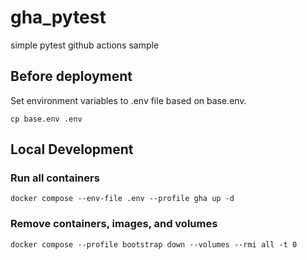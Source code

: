 # gha_pytest
simple pytest github actions sample

## Before deployment
Set environment variables to .env file based on base.env.
```
cp base.env .env
```
## Local Development 

### Run all containers
```
docker compose --env-file .env --profile gha up -d
```

### Remove containers, images, and volumes
```
docker compose --profile bootstrap down --volumes --rmi all -t 0
```
